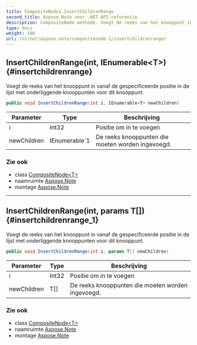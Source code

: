 ```yaml
---
title: CompositeNode1.InsertChildrenRange
second_title: Aspose.Note voor .NET API-referentie
description: CompositeNode methode. Voegt de reeks van het knooppunt in vanaf de gespecificeerde positie in de lijst met onderliggende knooppunten voor dit knooppunt.
type: docs
weight: 100
url: /nl/net/aspose.note/compositenode-1/insertchildrenrange/
---
```

## InsertChildrenRange(int, IEnumerable&lt;T&gt;) {#insertchildrenrange}

Voegt de reeks van het knooppunt in vanaf de gespecificeerde positie in de lijst met onderliggende knooppunten voor dit knooppunt.

```csharp
public void InsertChildrenRange(int i, IEnumerable<T> newChildren)
```

| Parameter | Type | Beschrijving |
| --- | --- | --- |
| i | Int32 | Positie om in te voegen |
| newChildren | IEnumerable`1 | De reeks knooppunten die moeten worden ingevoegd. |

### Zie ook

* class [CompositeNode&lt;T&gt;](../)
* naamruimte [Aspose.Note](../../compositenode-1/)
* montage [Aspose.Note](../../../)

---

## InsertChildrenRange(int, params T[]) {#insertchildrenrange_1}

Voegt de reeks van het knooppunt in vanaf de gespecificeerde positie in de lijst met onderliggende knooppunten voor dit knooppunt.

```csharp
public void InsertChildrenRange(int i, params T[] newChildren)
```

| Parameter | Type | Beschrijving |
| --- | --- | --- |
| i | Int32 | Positie om in te voegen |
| newChildren | T[] | De reeks knooppunten die moeten worden ingevoegd. |

### Zie ook

* class [CompositeNode&lt;T&gt;](../)
* naamruimte [Aspose.Note](../../compositenode-1/)
* montage [Aspose.Note](../../../)


